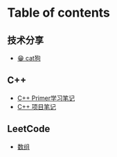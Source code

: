 # Table of contents

## 技术分享

* [😁 cat狗](README.md)

## C++

* [C++ Primer学习笔记](<C++/C++ Primer.md>)
* [C++ 项目笔记](<C++/C++ 项目笔记.md>)

## LeetCode

* [数组](LeetCode/数组.md)
